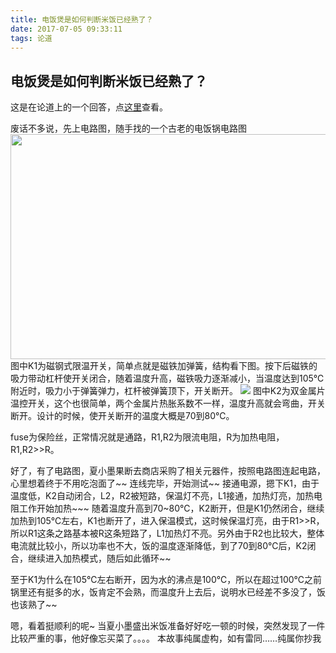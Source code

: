 ```yaml
---
title: 电饭煲是如何判断米饭已经熟了？
date: 2017-07-05 09:33:11
tags: 论道
---
```

## 电饭煲是如何判断米饭已经熟了？

这是在论道上的一个回答，点<a href="https://www.lundao.com/question/2093?answer_id=3913#answer_3913">这里</a>查看。

<!--more-->

废话不多说，先上电路图，随手找的一个古老的电饭锅电路图
 <img class="alignnone" src="https://www.lundao.com/uploads/answer/20161116//01468116a0046193f7e7fd296ae78535.png" width="541" height="360" />
图中K1为磁钢式限温开关，简单点就是磁铁加弹簧，结构看下图。按下后磁铁的吸力带动杠杆使开关闭合，随着温度升高，磁铁吸力逐渐减小，当温度达到105℃附近时，吸力小于弹簧弹力，杠杆被弹簧顶下，开关断开。
 <img src="https://www.lundao.com/uploads/answer/20161116//4ae269fb4cb29673abb6bc071c22b6c7.jpg" heigh="280"/>
图中K2为双金属片温控开关，这个也很简单，两个金属片热胀系数不一样，温度升高就会弯曲，开关断开。设计的时候，使开关断开的温度大概是70到80℃。
 
fuse为保险丝，正常情况就是通路，R1,R2为限流电阻，R为加热电阻，R1,R2>>R。
 
好了，有了电路图，夏小墨果断去商店采购了相关元器件，按照电路图连起电路，心里想着终于不用吃泡面了~~
连线完毕，开始测试~~
接通电源，摁下K1，由于温度低，K2自动闭合，L2，R2被短路，保温灯不亮，L1接通，加热灯亮，加热电阻工作开始加热~~~ 随着温度升高到70~80℃，K2断开，但是K1仍然闭合，继续加热到105℃左右，K1也断开了，进入保温模式，这时候保温灯亮，由于R1>>R，所以R1这条之路基本被R这条短路了，L1加热灯不亮。另外由于R2也比较大，整体电流就比较小，所以功率也不大，饭的温度逐渐降低，到了70到80℃后，K2闭合，继续进入加热模式，随后如此循环~~
 
至于K1为什么在105℃左右断开，因为水的沸点是100℃，所以在超过100℃之前锅里还有挺多的水，饭肯定不会熟，而温度升上去后，说明水已经差不多没了，饭也该熟了~~
 
嗯，看着挺顺利的呢~
当夏小墨盛出米饭准备好好吃一顿的时候，突然发现了一件比较严重的事，他好像忘买菜了。。。。
本故事纯属虚构，如有雷同……纯属你抄我